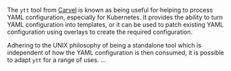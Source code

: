 The `ytt` tool from [Carvel](https://carvel.dev/) is known as being useful for
helping to process YAML configuration, especially for Kubernetes. It provides
the ability to turn YAML configuration into templates, or it can be used to
patch existing YAML configuration using overlays to create the required
configuration.

Adhering to the UNIX philosophy of being a standalone tool which is independent
of how the YAML configuration is then consumed, it is possible to adapt `ytt`
for a range of uses. ...
